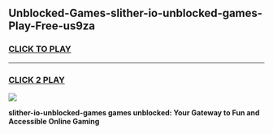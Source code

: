 
## Unblocked-Games-slither-io-unblocked-games-Play-Free-us9za
<h3>
<a href="https://premium76.site?title=slither-io-unblocked-games&ref=19M">CLICK TO PLAY</a></h3>
<hr>

<h3>
<a href="https://premium76.site?title=slither-io-unblocked-games&ref=19M">CLICK 2 PLAY</a>
  
</h3>

<a href="https://premium76.site?title=slither-io-unblocked-games&ref=19M"><img src="https://clearcache.store/games.png"></a>


**slither-io-unblocked-games games unblocked: Your Gateway to Fun and Accessible Online Gaming**
